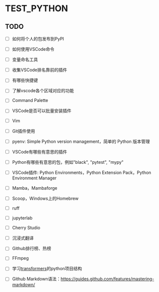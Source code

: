 # TEST_PYTHON

## TODO

- [ ] 如何将个人的包发布到PyPI
- [ ] 如何使用VSCode命令
- [ ] 变量命名工具
- [ ] 收集VSCode排名靠前的插件
- [ ] 有哪些快捷键
- [ ] 了解vscode各个区域对应的功能
- [ ] Command Palette
- [ ] VSCode是否可以批量安装插件
- [ ] Vim
- [ ] Git插件使用
- [ ] pyenv: Simple Python version management，简单的 Python 版本管理
- [ ] VSCode有哪些有意思的插件
- [ ] Python有哪些有意思的包，例如"black", "pytest", "mypy"
- [ ] VSCode插件: Python Environments，Python Extension Pack，Python Environment Manager
- [ ] Mamba，Mambaforge
- [ ] Scoop，Windows上的Homebrew
- [ ] ruff
- [ ] jupyterlab
- [ ] Cherry Studio
- [ ] 沉浸式翻译
- [ ] Github排行榜、热榜
- [ ] FFmpeg
- [ ] 学习[transformers](https://github.com/huggingface/transformers)的python项目结构
- [ ] Github Markdown语法：https://guides.github.com/features/mastering-markdown/



